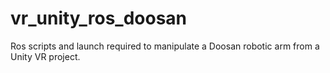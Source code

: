 # vr_unity_ros_doosan
Ros scripts and launch required to manipulate a Doosan robotic arm from a Unity VR project.
